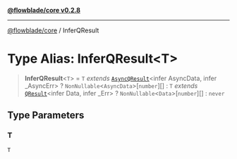[**@flowblade/core v0.2.8**](../README.md)

***

[@flowblade/core](../README.md) / InferQResult

# Type Alias: InferQResult\<T\>

> **InferQResult**\<`T`\> = `T` *extends* [`AsyncQResult`](AsyncQResult.md)\<infer AsyncData, infer \_AsyncErr\> ? `NonNullable`\<`AsyncData`\>\[`number`\][] : `T` *extends* [`QResult`](../classes/QResult.md)\<infer Data, infer \_Err\> ? `NonNullable`\<`Data`\>\[`number`\][] : `never`

## Type Parameters

### T

`T`
